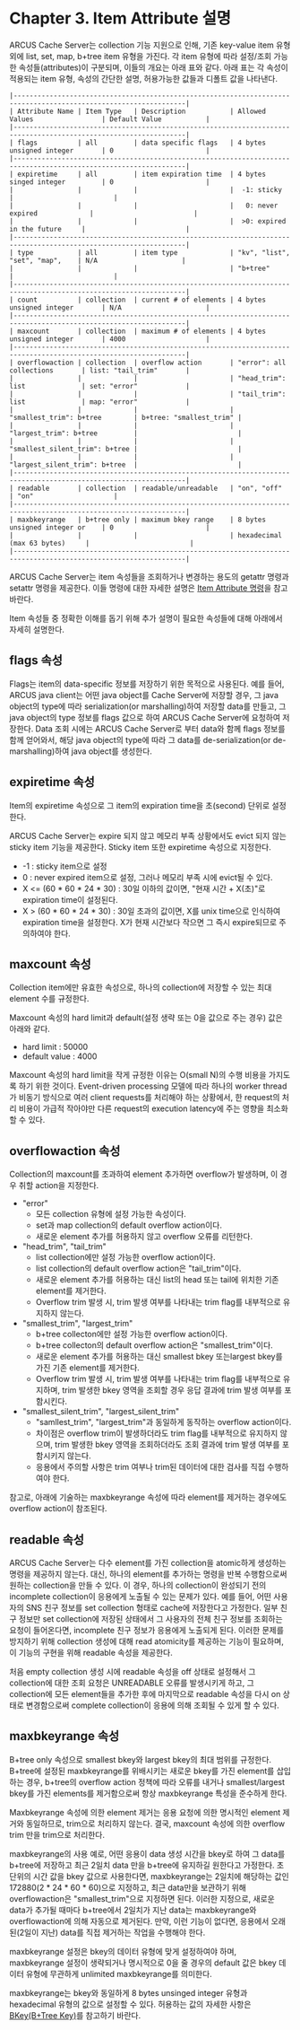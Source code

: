 # Chapter 3. Item Attribute 설명

ARCUS Cache Server는 collection 기능 지원으로 인해,
기존 key-value item 유형 외에 list, set, map, b+tree item 유형을 가진다.
각 item 유형에 따라 설정/조회 가능한 속성들(attributes)이 구분되며, 이들의 개요는 아래 표와 같다.
아래 표는 각 속성이 적용되는 item 유형, 속성의 간단한 설명, 허용가능한 값들과 디폴트 값을 나타낸다.

```
|-----------------------------------------------------------------------------------------------------------------|
| Attribute Name | Item Type   | Description           | Allowed Values                 | Default Value           |
|-----------------------------------------------------------------------------------------------------------------|
| flags          | all         | data specific flags   | 4 bytes unsigned integer       | 0                       |
|-----------------------------------------------------------------------------------------------------------------|
| expiretime     | all         | item expiration time  | 4 bytes singed integer         | 0                       |
|                |             |                       |  -1: sticky                    |                         |
|                |             |                       |   0: never expired             |                         |
|                |             |                       |  >0: expired in the future     |                         |
|-----------------------------------------------------------------------------------------------------------------|
| type           | all         | item type             | "kv", "list", "set", "map",    | N/A                     |
|                |             |                       | "b+tree"                       |                         |
|-----------------------------------------------------------------------------------------------------------------|
| count          | collection  | current # of elements | 4 bytes unsigned integer       | N/A                     |
|-----------------------------------------------------------------------------------------------------------------|
| maxcount       | collection  | maximum # of elements | 4 bytes unsigned integer       | 4000                    |
|-----------------------------------------------------------------------------------------------------------------|
| overflowaction | collection  | overflow action       | "error": all collections       | list: "tail_trim"       |
|                |             |                       | "head_trim": list              | set: "error"            |
|                |             |                       | "tail_trim": list              | map: "error"            |
|                |             |                       | "smallest_trim": b+tree        | b+tree: "smallest_trim" |
|                |             |                       | "largest_trim": b+tree         |                         |
|                |             |                       | "smallest_silent_trim": b+tree |                         |
|                |             |                       | "largest_silent_trim": b+tree  |                         |
|-----------------------------------------------------------------------------------------------------------------|
| readable       | collection  | readable/unreadable   | "on", "off"                    | "on"                    |
|-----------------------------------------------------------------------------------------------------------------|
| maxbkeyrange   | b+tree only | maximum bkey range    | 8 bytes unsigned integer or    | 0                       |
|                |             |                       | hexadecimal (max 63 bytes)     |                         |
|-----------------------------------------------------------------------------------------------------------------|
```

ARCUS Cache Server는 item 속성들을 조회하거나 변경하는 용도의 getattr 명령과 setattr 명령을 제공한다.
이들 명령에 대한 자세한 설명은 [Item Attribute 명령](ch10-command-item-attribute.md)을 참고 바란다.


Item 속성들 중 정확한 이해를 돕기 위해 추가 설명이 필요한 속성들에 대해 아래에서 자세히 설명한다.

## flags 속성

Flags는 item의 data-specific 정보를 저장하기 위한 목적으로 사용된다.
예를 들어, ARCUS java client는 어떤 java object를 Cache Server에 저장할 경우,
그 java object의 type에 따라 serialization(or marshalling)하여 저장할 data를 만들고,
그 java object의 type 정보를 flags 값으로 하여 ARCUS Cache Server에 요청하여 저장한다.
Data 조회 시에는 ARCUS Cache Server로 부터 data와 함께 flags 정보를 함께 얻어와서,
해당 java object의 type에 따라 그 data를 de-serialization(or de-marshalling)하여 java object를 생성한다.

## expiretime 속성

Item의 expiretime 속성으로 그 item의 expiration time을 초(second) 단위로 설정한다.

ARCUS Cache Server는 expire 되지 않고 메모리 부족 상황에서도 evict 되지 않는 sticky item 기능을 제공한다.
Sticky item 또한 expiretime 속성으로 지정한다.

- -1 : sticky item으로 설정
- 0 : never expired item으로 설정, 그러나 메모리 부족 시에 evict될 수 있다.
- X <= (60 * 60 * 24 * 30) : 30일 이하의 값이면, "현재 시간 + X(초)"로 expiration time이 설정된다.
- X > (60 * 60 * 24 * 30) : 30일 초과의 값이면, X를 unix time으로 인식하여 expiration time을 설정한다.
X가 현재 시간보다 작으면 그 즉시 expire되므로 주의하여야 한다.

## maxcount 속성

Collection item에만 유효한 속성으로, 하나의 collection에 저장할 수 있는 최대 element 수를 규정한다.

Maxcount 속성의 hard limit과 default(설정 생략 또는 0을 값으로 주는 경우) 값은 아래와 같다.
- hard limit : 50000
- default value : 4000

Maxcount 속성의 hard limit을 작게 규정한 이유는 O(small N)의 수행 비용을 가지도록 하기 위한 것이다.
Event-driven processing 모델에 따라
하나의 worker thread가 비동기 방식으로 여러 client requests를 처리해야 하는 상황에서,
한 request의 처리 비용이 가급적 작아야만 다른 request의 execution latency에 주는 영향을 최소화할 수 있다.

## overflowaction 속성

Collection의 maxcount를 초과하여 element 추가하면 overflow가 발생하며, 이 경우 취할 action을 지정한다.

- "error"
  - 모든 collection 유형에 설정 가능한 속성이다.
  - set과 map collection의 default overflow action이다.
  - 새로운 element 추가를 허용하지 않고 overflow 오류를 리턴한다.
- "head_trim", "tail_trim"
  - list collection에만 설정 가능한 overflow action이다.
  - list collection의 default overflow action은 "tail_trim"이다.
  - 새로운 element 추가를 허용하는 대신 list의 head 또는 tail에 위치한 기존 element를 제거한다.
  - Overflow trim 발생 시, trim 발생 여부를 나타내는 trim flag를 내부적으로 유지하지 않는다.
- "smallest_trim", "largest_trim"
  - b+tree collecton에만 설정 가능한 overflow action이다.
  - b+tree collecton의 default overflow action은 "smallest_trim"이다.
  - 새로운 element 추가를 허용하는 대신 smallest bkey 또는largest bkey를 가진 기존 element를 제거한다.
  - Overflow trim 발생 시, trim 발생 여부를 나타내는 trim flag를 내부적으로 유지하며,
    trim 발생한 bkey 영역을 조회할 경우 응답 결과에 trim 발생 여부를 포함시킨다.
- "smallest_silent_trim", "largest_silent_trim"
  - "samllest_trim", "largest_trim"과 동일하게 동작하는 overflow action이다.
  - 차이점은 overflow trim이 발생하더라도 trim flag를 내부적으로 유지하지 않으며,
    trim 발생한 bkey 영역을 조회하더라도 조회 결과에 trim 발생 여부를 포함시키지 않는다.
  - 응용에서 주의할 사항은 trim 여부나 trim된 데이터에 대한 검사를 직접 수행하여야 한다.

참고로, 아래에 기술하는 maxbkeyrange 속성에 따라 element를 제거하는 경우에도
overflow action이 참조된다.

## readable 속성

ARCUS Cache Server는 다수 element를 가진 collection을 atomic하게 생성하는 명령을 제공하지 않는다.
대신, 하나의 element를 추가하는 명령을 반복 수행함으로써 원하는 collection을 만들 수 있다.
이 경우, 하나의 collection이 완성되기 전의 incomplete collection이 응용에게 노출될 수 있는 문제가 있다.
예를 들어, 어떤 사용자의 SNS 친구 정보를 set collection 형태로 cache에 저장한다고 가정한다.
일부 친구 정보만 set collection에 저장된 상태에서 그 사용자의 전체 친구 정보를 조회하는 요청이 들어온다면,
incomplete 친구 정보가 응용에게 노출되게 된다.
이러한 문제를 방지하기 위해 collection 생성에 대해 read atomicity를 제공하는 기능이 필요하며,
이 기능의 구현을 위해 readable 속성을 제공한다.

처음 empty collection 생성 시에 readable 속성을 off 상태로 설정해서
그 collection에 대한 조회 요청은 UNREADABLE 오류를 발생시키게 하고,
그 collection에 모든 element들을 추가한 후에 마지막으로 readable 속성을 다시 on 상태로 변경함으로써
complete collection이 응용에 의해 조회될 수 있게 할 수 있다.

## maxbkeyrange 속성

B+tree only 속성으로 smallest bkey와 largest bkey의 최대 범위를 규정한다.
B+tree에 설정된 maxbkeyrange를 위배시키는 새로운 bkey를 가진 element를 삽입하는 경우,
b+tree의 overflow action 정책에 따라 오류를 내거나
smallest/largest bkey를 가진 elements를 제거함으로써 항상 maxbkeyrange 특성을 준수하게 한다.

Maxbkeyrange 속성에 의한 element 제거는 응용 요청에 의한 명시적인 element 제거와 동일하므로,
trim으로 처리하지 않는다. 결국, maxcount 속성에 의한 overflow trim 만을 trim으로 처리한다.

maxbkeyrange의 사용 예로,
어떤 응용이 data 생성 시간을 bkey로 하여 그 data를 b+tree에 저장하고
최근 2일치 data 만을 b+tree에 유지하길 원한다고 가정한다.
초 단위의 시간 값을 bkey 값으로 사용한다면,
maxbkeyrange는 2일치에 해당하는 값인 172880(2 * 24 * 60 * 60)으로 지정하고,
최근 data만을 보관하기 위해 overflowaction은 "smallest_trim"으로 지정하면 된다.
이러한 지정으로, 새로운 data가 추가될 때마다 b+tree에서 2일치가 지난 data는
maxbkeyrange와 overflowaction에 의해 자동으로 제거된다.
만약, 이런 기능이 없다면, 응용에서 오래된(2일이 지난) data를 직접 제거하는 작업을 수행해야 한다.

maxbkeyrange 설정은 bkey의 데이터 유형에 맞게 설정하여야 하며,
maxbkeyrange 설정이 생략되거나 명시적으로 0을 줄 경우의 default 값은
bkey 데이터 유형에 무관하게 unlimited maxbkeyrange를 의미한다.

maxbkeyrange는 bkey와 동일하게 8 bytes unsinged integer 유형과 hexadecimal 유형의 값으로 설정할 수 있다. 허용하는 값의 자세한 사항은 [BKey(B+Tree Key)](ch02-collection-items.md#bkey-btree-key)를 참고하기 바란다.
